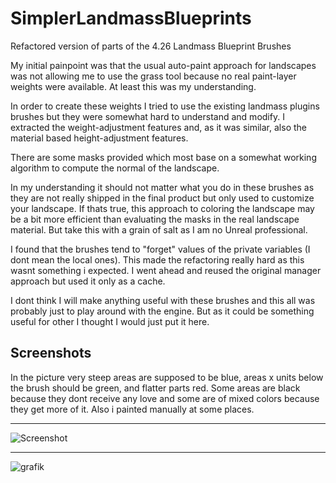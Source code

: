 # SimplerLandmassBlueprints
Refactored version of parts of the 4.26 Landmass Blueprint Brushes

My initial painpoint was that the usual auto-paint approach for
landscapes was not allowing me to use the grass tool because no
real paint-layer weights were available. At least this
was my understanding.

In order to create these weights I tried to use the existing landmass
plugins brushes but they were somewhat hard to understand and modify.
I extracted the weight-adjustment features and, as it was similar, also
the material based height-adjustment features.

There are some masks provided which most base on a somewhat working
algorithm to compute the normal of the landscape.

In my understanding it should not matter what you do in these
brushes as they are not really shipped in the final product but
only used to customize your landscape. If thats true, this approach
to coloring the landscape may be a bit more efficient than
evaluating the masks in the real landscape material. But take this
with a grain of salt as I am no Unreal professional.

I found that the brushes tend to "forget" values of the private
variables (I dont mean the local ones). This made the refactoring
really hard as this wasnt something i expected. I went ahead and
reused the original manager approach but used it only as a cache.

I dont think I will make anything useful with these brushes and
this all was probably just to play around with the engine. But
as it could be something useful for other I thought I would just
put it here.

## Screenshots
In the picture very steep areas are supposed to be blue, areas x units 
below the brush should be green, and flatter parts red. Some areas are 
black because they dont receive any love and some are of mixed colors 
because they get more of it. Also i painted manually at some places.
___
![Screenshot](https://user-images.githubusercontent.com/4525893/119810964-da59b600-bee6-11eb-9c85-f81c104c7149.jpg)
___
![grafik](https://user-images.githubusercontent.com/4525893/119811330-450af180-bee7-11eb-8c93-86ba86919974.png)
